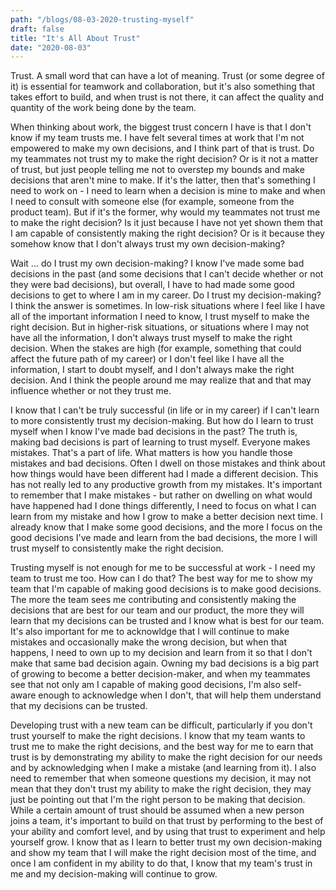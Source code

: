 ```yaml
---
path: "/blogs/08-03-2020-trusting-myself"
draft: false 
title: "It's All About Trust"
date: "2020-08-03"
---
```


Trust. A small word that can have a lot of meaning. Trust (or some degree of it) is essential for teamwork and collaboration, but it's also something that takes effort to build, and when trust is not there, it can affect the quality and quantity of the work being done by the team.


When thinking about work, the biggest trust concern I have is that I don't know if my team trusts me. I have felt several times at work that I'm not empowered to make my own decisions, and I think part of that is trust. Do my teammates not trust my to make the right decision? Or is it not a matter of trust, but just people telling me not to overstep my bounds and make decisions that aren't mine to make. If it's the latter, then that's something I need to work on - I need to learn when a decision is mine to make and when I need to consult with someone else (for example, someone from the product team). But if it's the former, why would my teammates not trust me to make the right decision? Is it just because I have not yet shown them that I am capable of consistently making the right decision? Or is it because they somehow know that I don't always trust my own decision-making?

Wait ... do I trust my own decision-making? I know I've made some bad decisions in the past (and some decisions that I can't decide whether or not they were bad decisions), but overall, I have to had made some good decisions to get to where I am in my career. Do I trust my decision-making? I think the answer is sometimes. In low-risk situations where I feel like I have all of the important information I need to know, I trust myself to make the right decision. But in higher-risk situations, or situations where I may not have all the information, I don't always trust myself to make the right decision. When the stakes are high (for example, something that could affect the future path of my career) or I don't feel like I have all the information, I start to doubt myself, and I don't always make the right decision. And I think the people around me may realize that and that may influence whether or not they trust me.

I know that I can't be truly successful (in life or in my career) if I can't learn to more consistently trust my decision-making. But how do I learn to trust myself when I know I've made bad decisions in the past? The truth is, making bad decisions is part of learning to trust myself. Everyone makes mistakes. That's a part of life. What matters is how you handle those mistakes and bad decisions. Often I dwell on those mistakes and think about how things would have been different had I made a different decision. This has not really led to any productive growth from my mistakes. It's important to remember that I make mistakes - but rather on dwelling on what would have happened had I done things differently, I need to focus on what I can learn from my mistake and how I grow to make a better decision next time. I already know that I make some good decisions, and the more I focus on the good decisions I've made and learn from the bad decisions, the more I will trust myself to consistently make the right decision.

Trusting myself is not enough for me to be successful at work - I need my team to trust me too. How can I do that? The best way for me to show my team that I'm capable of making good decisions is to make good decisions. The more the team sees me contributing and consistently making the decisions that are best for our team and our product, the more they will learn that my decisions can be trusted and I know what is best for our team. It's also important for me to acknowldge that I will continue to make mistakes and occasionally make the wrong decision, but when that happens, I need to own up to my decision and learn from it so that I don't make that same bad decision again. Owning my bad decisions is a big part of growing to become a better decision-maker, and when my teammates see that not only am I capable of making good decisions, I'm also self-aware enough to acknowledge when I don't, that will help them understand that my decisions can be trusted.

Developing trust with a new team can be difficult, particularly if you don't trust yourself to make the right decisions. I know that my team wants to trust me to make the right decisions, and the best way for me to earn that trust is by demonstrating my ability to make the right decision for our needs and by acknowledging when I make a mistake (and learning from it). I also need to remember that when someone questions my decision, it may not mean that they don't trust my ability to make the right decision, they may just be pointing out that I'm the right person to be making that decision. While a certain amount of trust should be assumed when a new person joins a team, it's important to build on that trust by performing to the best of your ability and comfort level, and by using that trust to experiment and help yourself grow. I know that as I learn to better trust my own decision-making and show my team that I will make the right decision most of the time, and once I am confident in my ability to do that, I know that my team's trust in me and my decision-making will continue to grow.